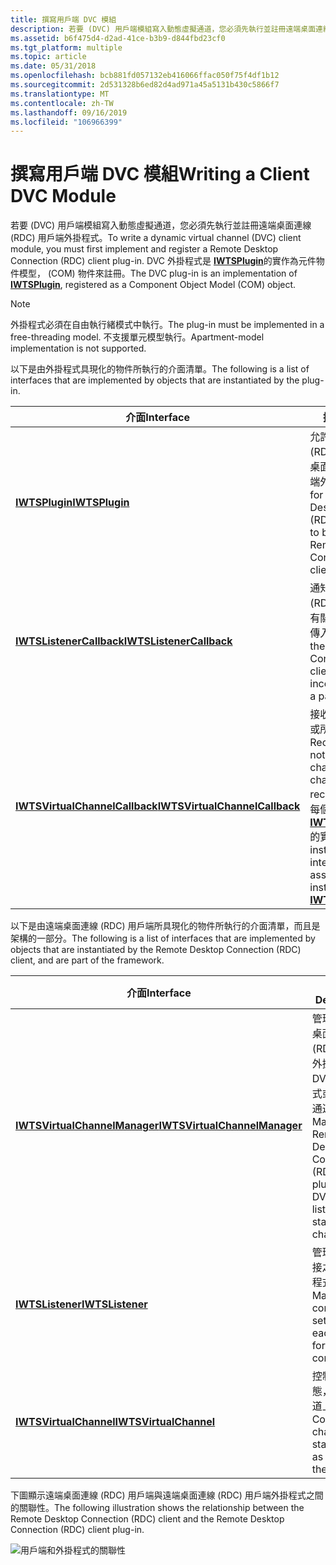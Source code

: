 ```yaml
---
title: 撰寫用戶端 DVC 模組
description: 若要 (DVC) 用戶端模組寫入動態虛擬通道，您必須先執行並註冊遠端桌面連線 (RDC) 用戶端外掛程式。
ms.assetid: b6f475d4-d2ad-41ce-b3b9-d844fbd23cf0
ms.tgt_platform: multiple
ms.topic: article
ms.date: 05/31/2018
ms.openlocfilehash: bcb881fd057132eb416066ffac050f75f4df1b12
ms.sourcegitcommit: 2d531328b6ed82d4ad971a45a5131b430c5866f7
ms.translationtype: MT
ms.contentlocale: zh-TW
ms.lasthandoff: 09/16/2019
ms.locfileid: "106966399"
---
```

# <a name="writing-a-client-dvc-module"></a><span data-ttu-id="b0b4d-103">撰寫用戶端 DVC 模組</span><span class="sxs-lookup"><span data-stu-id="b0b4d-103">Writing a Client DVC Module</span></span>

<span data-ttu-id="b0b4d-104">若要 (DVC) 用戶端模組寫入動態虛擬通道，您必須先執行並註冊遠端桌面連線 (RDC) 用戶端外掛程式。</span><span class="sxs-lookup"><span data-stu-id="b0b4d-104">To write a dynamic virtual channel (DVC) client module, you must first implement and register a Remote Desktop Connection (RDC) client plug-in.</span></span> <span data-ttu-id="b0b4d-105">DVC 外掛程式是 [**IWTSPlugin**](/windows/desktop/api/TsVirtualChannels/nn-tsvirtualchannels-iwtsplugin)的實作為元件物件模型， (COM) 物件來註冊。</span><span class="sxs-lookup"><span data-stu-id="b0b4d-105">The DVC plug-in is an implementation of [**IWTSPlugin**](/windows/desktop/api/TsVirtualChannels/nn-tsvirtualchannels-iwtsplugin), registered as a Component Object Model (COM) object.</span></span>

> [!Note]  
> <span data-ttu-id="b0b4d-106">外掛程式必須在自由執行緒模式中執行。</span><span class="sxs-lookup"><span data-stu-id="b0b4d-106">The plug-in must be implemented in a free-threading model.</span></span> <span data-ttu-id="b0b4d-107">不支援單元模型執行。</span><span class="sxs-lookup"><span data-stu-id="b0b4d-107">Apartment-model implementation is not supported.</span></span>

 

<span data-ttu-id="b0b4d-108">以下是由外掛程式具現化的物件所執行的介面清單。</span><span class="sxs-lookup"><span data-stu-id="b0b4d-108">The following is a list of interfaces that are implemented by objects that are instantiated by the plug-in.</span></span>



| <span data-ttu-id="b0b4d-109">介面</span><span class="sxs-lookup"><span data-stu-id="b0b4d-109">Interface</span></span>                                                        | <span data-ttu-id="b0b4d-110">描述</span><span class="sxs-lookup"><span data-stu-id="b0b4d-110">Description</span></span>                                                                                                                                                                                          |
|------------------------------------------------------------------|------------------------------------------------------------------------------------------------------------------------------------------------------------------------------------------------------|
| [<span data-ttu-id="b0b4d-111">**IWTSPlugin**</span><span class="sxs-lookup"><span data-stu-id="b0b4d-111">**IWTSPlugin**</span></span>](/windows/desktop/api/TsVirtualChannels/nn-tsvirtualchannels-iwtsplugin)                                 | <span data-ttu-id="b0b4d-112">允許遠端桌面連線 (RDC) 用戶端載入遠端桌面連線 (RDC) 用戶端外掛程式。</span><span class="sxs-lookup"><span data-stu-id="b0b4d-112">Allows for the Remote Desktop Connection (RDC) client plug-in to be loaded by the Remote Desktop Connection (RDC) client.</span></span><br/>                                                                 |
| [<span data-ttu-id="b0b4d-113">**IWTSListenerCallback**</span><span class="sxs-lookup"><span data-stu-id="b0b4d-113">**IWTSListenerCallback**</span></span>](/windows/desktop/api/TsVirtualChannels/nn-tsvirtualchannels-iwtslistenercallback)             | <span data-ttu-id="b0b4d-114">通知遠端桌面連線 (RDC) 用戶端外掛程式有關特定接聽程式上的傳入要求。</span><span class="sxs-lookup"><span data-stu-id="b0b4d-114">Notifies the Remote Desktop Connection (RDC) client plug-in about incoming requests on a particular listener.</span></span><br/>                                                                             |
| [<span data-ttu-id="b0b4d-115">**IWTSVirtualChannelCallback**</span><span class="sxs-lookup"><span data-stu-id="b0b4d-115">**IWTSVirtualChannelCallback**</span></span>](/windows/desktop/api/TsVirtualChannels/nn-tsvirtualchannels-iwtsvirtualchannelcallback) | <span data-ttu-id="b0b4d-116">接收有關通道狀態變更或所收到資料的通知。</span><span class="sxs-lookup"><span data-stu-id="b0b4d-116">Receives notifications about channel state changes or data received.</span></span> <span data-ttu-id="b0b4d-117">這個介面的每個實例都與一個 [**IWTSVirtualChannel**](/windows/desktop/api/TsVirtualChannels/nn-tsvirtualchannels-iwtsvirtualchannel)的實例相關聯。</span><span class="sxs-lookup"><span data-stu-id="b0b4d-117">Each instance of this interface is associated with one instance of [**IWTSVirtualChannel**](/windows/desktop/api/TsVirtualChannels/nn-tsvirtualchannels-iwtsvirtualchannel).</span></span><br/> |



 

<span data-ttu-id="b0b4d-118">以下是由遠端桌面連線 (RDC) 用戶端所具現化的物件所執行的介面清單，而且是架構的一部分。</span><span class="sxs-lookup"><span data-stu-id="b0b4d-118">The following is a list of interfaces that are implemented by objects that are instantiated by the Remote Desktop Connection (RDC) client, and are part of the framework.</span></span>



| <span data-ttu-id="b0b4d-119">介面</span><span class="sxs-lookup"><span data-stu-id="b0b4d-119">Interface</span></span>                                                      | <span data-ttu-id="b0b4d-120">描述</span><span class="sxs-lookup"><span data-stu-id="b0b4d-120">Description</span></span>                                                                                                        |
|----------------------------------------------------------------|--------------------------------------------------------------------------------------------------------------------|
| [<span data-ttu-id="b0b4d-121">**IWTSVirtualChannelManager**</span><span class="sxs-lookup"><span data-stu-id="b0b4d-121">**IWTSVirtualChannelManager**</span></span>](/windows/desktop/api/TsVirtualChannels/nn-tsvirtualchannels-iwtsvirtualchannelmanager) | <span data-ttu-id="b0b4d-122">管理所有遠端桌面連線 (RDC) 用戶端外掛程式、DVC 接聽程式或靜態虛擬通道。</span><span class="sxs-lookup"><span data-stu-id="b0b4d-122">Manages all Remote Desktop Connection (RDC) client plug-ins, DVC listeners, or static virtual channels.</span></span><br/> |
| [<span data-ttu-id="b0b4d-123">**IWTSListener**</span><span class="sxs-lookup"><span data-stu-id="b0b4d-123">**IWTSListener**</span></span>](/windows/desktop/api/TsVirtualChannels/nn-tsvirtualchannels-iwtslistener)                           | <span data-ttu-id="b0b4d-124">管理 DVC 連接之每個接聽程式的設定。</span><span class="sxs-lookup"><span data-stu-id="b0b4d-124">Manages configuration settings for each listener for the DVC connection.</span></span><br/>                                |
| [<span data-ttu-id="b0b4d-125">**IWTSVirtualChannel**</span><span class="sxs-lookup"><span data-stu-id="b0b4d-125">**IWTSVirtualChannel**</span></span>](/windows/desktop/api/TsVirtualChannels/nn-tsvirtualchannels-iwtsvirtualchannel)               | <span data-ttu-id="b0b4d-126">控制通道狀態，以及在通道上寫入。</span><span class="sxs-lookup"><span data-stu-id="b0b4d-126">Controls the channel state, as well as writes on the channel.</span></span><br/>                                           |



 

<span data-ttu-id="b0b4d-127">下圖顯示遠端桌面連線 (RDC) 用戶端與遠端桌面連線 (RDC) 用戶端外掛程式之間的關聯性。</span><span class="sxs-lookup"><span data-stu-id="b0b4d-127">The following illustration shows the relationship between the Remote Desktop Connection (RDC) client and the Remote Desktop Connection (RDC) client plug-in.</span></span>

![用戶端和外掛程式的關聯性](images/tsclient.png)

 

 





